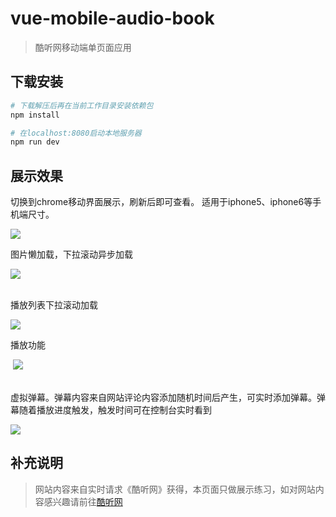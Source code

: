 # vue-mobile-audio-book

> 酷听网移动端单页面应用

## 下载安装

``` bash
# 下载解压后再在当前工作目录安装依赖包
npm install

# 在localhost:8080启动本地服务器
npm run dev

```

## 展示效果

<div>
  <p>切换到chrome移动界面展示，刷新后即可查看。 适用于iphone5、iphone6等手机端尺寸。</p>
  <img src="https://github.com/rechenai/kuding_audio_book_vue_mobile/blob/master/Gif/dome1.gif">
</div>

<div>
  <p>图片懒加载，下拉滚动异步加载</p>
  <img src="https://github.com/rechenai/kuding_audio_book_vue_mobile/blob/master/Gif/dome2.gif">
</div>

<div>
  <p>播放列表下拉滚动加载</p>
  <img src="https://github.com/rechenai/kuding_audio_book_vue_mobile/blob/master/Gif/dome3.gif">
</div>

<div>
  <p>播放功能</p>
  <img src="https://github.com/rechenai/kuding_audio_book_vue_mobile/blob/master/Gif/dome4.gif">
</div>

<div>
  <p>虚拟弹幕。弹幕内容来自网站评论内容添加随机时间后产生，可实时添加弹幕。弹幕随着播放进度触发，触发时间可在控制台实时看到</p>
  <img src="https://github.com/rechenai/kuding_audio_book_vue_mobile/blob/master/Gif/dome5.gif">
</div>

## 补充说明

> 网站内容来自实时请求《酷听网》获得，本页面只做展示练习，如对网站内容感兴趣请前往[酷听网](http://www.kting.cn/)
